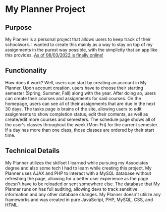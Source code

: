 # My Planner Project

## Purpose

My Planner is a personal project that allows users to keep track of their schoolwork. I wanted to create this mainly as a way to stay on top of my assignments in the purest way possible, with the simplicity that an app like this provides. [As of 08/03/2022 is finally online!](https://myplannerko.000webhostapp.com/index.php)

## Functionality

How does it work? Well, users can start by creating an account in My Planner. Upon account creation, users have to choose their starting semester (Spring, Summer, Fall) along with the year. After doing so, users can create their courses and assignments for said courses. On the homepage, users can see all of their assignments that are due in the next 30 days. The tasks page is brains of the site, allowing users to edit assignments to show completion status, edit their contents, as well as create/edit more courses and semesters. The schedule page shows all of the user's classes throughout the week (Mon-Fri) for the current semester. If a day has more than one class, those classes are ordered by their start time.

## Technical Details

My Planner utilizes the skillset I learned while pursuing my Associates degree and also some tech I had to learn while creating this project. My Planner uses AJAX and PHP to interact with a MySQL database without refreshing the page, allowing for a better user experience as the page doesn't have to be reloaded or sent somewhere else. The database that My Planner runs on has full auditing, allowing devs to track sensitive information and any other database changes. My Planner doesn't utilize any frameworks and was created in pure JavaScript, PHP, MySQL, CSS, and HTML.

